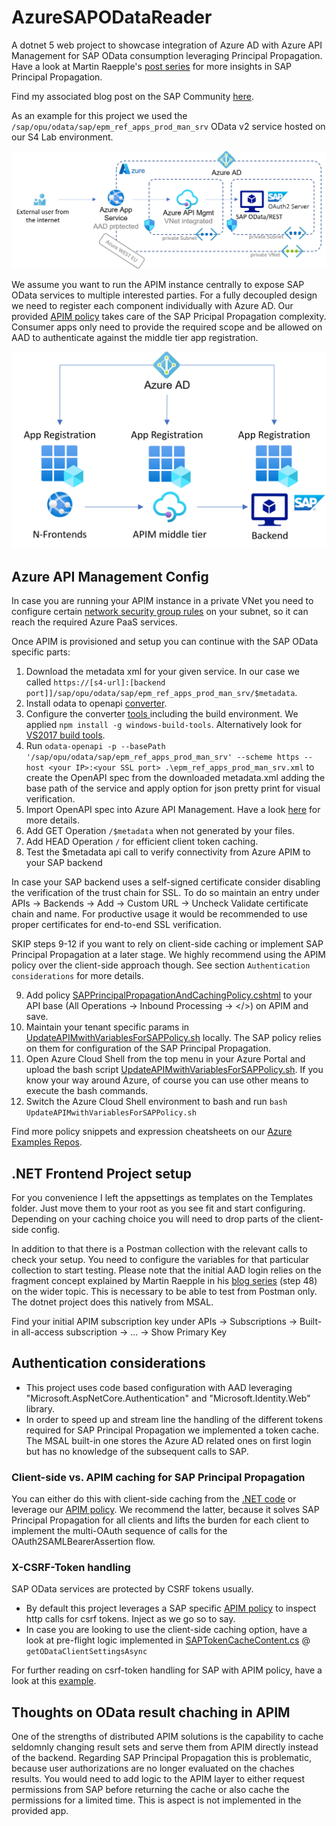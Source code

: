 # AzureSAPODataReader
A dotnet 5 web project to showcase integration of Azure AD with Azure API Management for SAP OData consumption leveraging Principal Propagation. Have a look at Martin Raepple's [post series](https://blogs.sap.com/2021/04/13/principal-propagation-in-a-multi-cloud-solution-between-microsoft-azure-and-sap-business-technology-platform-btp-part-iv-sso-with-a-power-virtual-agent-chatbot-and-on-premises-data-gateway/) for more insights in SAP Principal Propagation.

Find my associated blog post on the SAP Community [here](https://blogs.sap.com/2021/08/12/.net-speaks-odata-too-how-to-implement-azure-app-service-with-sap-odata-gateway/).

As an example for this project we used the `/sap/opu/odata/sap/epm_ref_apps_prod_man_srv` OData v2 service hosted on our S4 Lab environment.

![Overview Architecture](/overview-architecture.png)

We assume you want to run the APIM instance centrally to expose SAP OData services to multiple interested parties. For a fully decoupled design we need to register each component individually with Azure AD. Our provided [APIM policy](Templates/SAPPrincipalPropagationAndCachingPolicy.cshtml) takes care of the SAP Pricipal Propagation complexity. Consumer apps only need to provide the required scope and be allowed on AAD to authenticate against the middle tier app registration.

![App Registration Overview](/AAD-App-Registration-overview.png)

## Azure API Management Config
In case you are running your APIM instance in a private VNet you need to configure certain [network security group rules](https://docs.microsoft.com/en-us/azure/api-management/api-management-using-with-vnet?tabs=stv2#network-configuration) on your subnet, so it can reach the required Azure PaaS services.

Once APIM is provisioned and setup you can continue with the SAP OData specific parts:

1. Download the metadata xml for your given service. In our case we called `https://[s4-url]:[backend port]]/sap/opu/odata/sap/epm_ref_apps_prod_man_srv/$metadata`.
2. Install odata to openapi [converter](https://github.com/oasis-tcs/odata-openapi).
3. Configure the converter [tools ](https://github.com/oasis-tcs/odata-openapi/tree/main/tools) including the build environment. We applied `npm install -g windows-build-tools`. Alternatively look for [VS2017 build tools](https://my.visualstudio.com/Downloads?q=Visual+Studio+2017).
4. Run `odata-openapi -p --basePath '/sap/opu/odata/sap/epm_ref_apps_prod_man_srv' --scheme https --host <your IP>:<your SSL port> .\epm_ref_apps_prod_man_srv.xml` to create the OpenAPI spec from the downloaded metadata.xml adding the base path of the service and apply option for json pretty print for visual verification.
5. Import OpenAPI spec into Azure API Management. Have a look [here](https://docs.microsoft.com/en-us/azure/api-management/import-api-from-oas) for more details.
6. Add GET Operation `/$metadata` when not generated by your files.
7. Add HEAD Operation `/` for efficient client token caching.
8. Test the $metadata api call to verify connectivity from Azure APIM to your SAP backend

In case your SAP backend uses a self-signed certificate consider disabling the verification of the trust chain for SSL. To do so maintain an entry under APIs -> Backends -> Add -> Custom URL -> Uncheck Validate certificate chain and name. For productive usage it would be recommended to use proper certificates for end-to-end SSL verification.

SKIP steps 9-12 if you want to rely on client-side caching or implement SAP Principal Propagation at a later stage. We highly recommend using the APIM policy over the client-side approach though. See section `Authentication considerations` for more details.

9. Add policy [SAPPrincipalPropagationAndCachingPolicy.cshtml](Templates/SAPPrincipalPropagationAndCachingPolicy.cshtml) to your API base (All Operations -> Inbound Processing -> </>) on APIM and save.
10. Maintain your tenant specific params in [UpdateAPIMwithVariablesForSAPPolicy.sh](Templates/UpdateAPIMwithVariablesForSAPPolicy.sh) locally. The SAP policy relies on them for configuration of the SAP Principal Propagation.
11. Open Azure Cloud Shell from the top menu in your Azure Portal and upload the bash script [UpdateAPIMwithVariablesForSAPPolicy.sh](Templates/UpdateAPIMwithVariablesForSAPPolicy.sh). If you know your way around Azure, of course you can use other means to execute the bash commands.
12. Switch the Azure Cloud Shell environment to bash and run `bash UpdateAPIMwithVariablesForSAPPolicy.sh`

Find more policy snippets and expression cheatsheets on our [Azure Examples Repos](http://aka.ms/apimpolicyexamples).

## .NET Frontend Project setup
For you convenience I left the appsettings as templates on the Templates folder. Just move them to your root as you see fit and start configuring. Depending on your caching choice you will need to drop parts of the client-side config.

In addition to that there is a Postman collection with the relevant calls to check your setup. You need to configure the variables for that particular collection to start testing. Please note that the initial AAD login relies on the fragment concept explained by Martin Raepple in his [blog series](https://blogs.sap.com/2020/07/17/principal-propagation-in-a-multi-cloud-solution-between-microsoft-azure-and-sap-cloud-platform-scp/) (step 48) on the wider topic. This is necessary to be able to test from Postman only. The dotnet project does this natively from MSAL.

Find your initial APIM subscription key under APIs -> Subscriptions -> Built-in all-access subscription -> ... -> Show Primary Key

## Authentication considerations
- This project uses code based configuration with AAD leveraging "Microsoft.AspNetCore.Authentication" and "Microsoft.Identity.Web" library.
- In order to speed up and stream line the handling of the different tokens required for SAP Principal Propagation we implemented a token cache. The MSAL built-in one stores the Azure AD related ones on first login but has no knowledge of the subsequent calls to SAP.

### Client-side vs. APIM caching for SAP Principal Propagation
You can either do this with client-side caching from the [.NET code](Controllers/HomeController.cs) or leverage our [APIM policy](Templates/SAPPrincipalPropagationAndCachingPolicy.cshtml). We recommend the latter, because it solves SAP Principal Propagation for all clients and lifts the burden for each client to implement the multi-OAuth sequence of calls for the OAuth2SAMLBearerAssertion flow. 

### X-CSRF-Token handling
SAP OData services are protected by CSRF tokens usually.
- By default this project leverages a SAP specific [APIM policy](Templates/SAPPrincipalPropagationAndCachingPolicy.cshtml) to inspect http calls for csrf tokens. Inject as we go so to say.
- In case you are looking to use the client-side caching option, have a look at pre-flight logic implemented in [SAPTokenCacheContent.cs](SAPTokenCacheContent.cs) @ `getODataClientSettingsAsync`

For further reading on csrf-token handling for SAP with APIM policy, have a look at this [example](https://docs.microsoft.com/en-us/azure/api-management/policies/get-x-csrf-token-from-sap-gateway).

## Thoughts on OData result chaching in APIM
One of the strengths of distributed APIM solutions is the capability to cache seldomnly changing result sets and serve them from APIM directly instead of the backend. Regarding SAP Principal Propagation this is problematic, because user authorizations are no longer evaluated on the chaches results. You would need to add logic to the APIM layer to either request permissions from SAP before returning the cache or also cache the permissions for a limited time. This is aspect is not implemented in the provided app.
